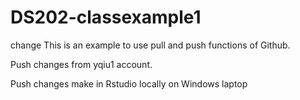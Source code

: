 # DS202-classexample1

change
This is an example to use pull and push functions of Github.

Push changes from yqiu1 account.

Push changes make in Rstudio locally on Windows laptop
